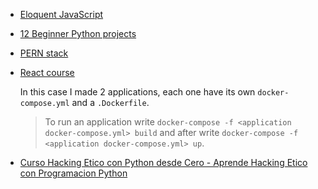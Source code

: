 - [Eloquent JavaScript](https://eloquentjavascript.net/)

- [12 Beginner Python projects](https://www.youtube.com/watch?v=8ext9G7xspg)

- [PERN stack](https://www.youtube.com/watch?v=_zGL_MU29zs)

- [React course](https://www.youtube.com/watch?v=rLoWMU4L_qE)

    In this case I made 2 applications, each one have its own `docker-compose.yml` and a `.Dockerfile`.

    > To run an application write `docker-compose -f <application docker-compose.yml> build` and after write `docker-compose -f <application docker-compose.yml> up`.

- [Curso Hacking Etico con Python desde Cero - Aprende Hacking Etico con Programacion Python](https://www.youtube.com/watch?v=5-IRImDXjjc)
